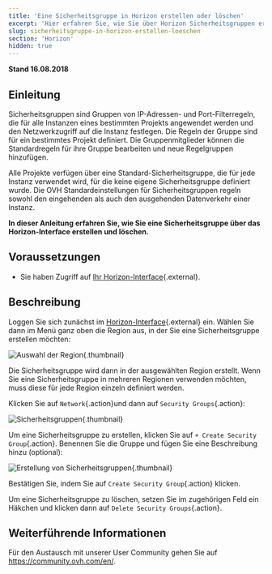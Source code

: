 ```yaml
---
title: 'Eine Sicherheitsgruppe in Horizon erstellen oder löschen'
excerpt: 'Hier erfahren Sie, wie Sie über Horizon Sicherheitsgruppen erstellen oder löschen können.'
slug: sicherheitsgruppe-in-horizon-erstellen-loeschen
section: 'Horizon'
hidden: true
---
```


**Stand 16.08.2018**


## Einleitung

Sicherheitsgruppen sind Gruppen von IP-Adressen- und Port-Filterregeln, die für alle Instanzen eines bestimmten Projekts angewendet werden und den Netzwerkzugriff auf die Instanz festlegen. Die Regeln der Gruppe sind für ein bestimmtes Projekt definiert. Die Gruppenmitglieder können die Standardregeln für ihre Gruppe bearbeiten und neue Regelgruppen hinzufügen.

Alle Projekte verfügen über eine Standard-Sicherheitsgruppe, die für jede Instanz verwendet wird, für die keine eigene Sicherheitsgruppe definiert wurde. Die OVH Standardeinstellungen für Sicherheitsgruppen regeln sowohl den eingehenden als auch den ausgehenden Datenverkehr einer Instanz.

**In dieser Anleitung erfahren Sie, wie Sie eine Sicherheitsgruppe über das Horizon-Interface erstellen und löschen.**

## Voraussetzungen

- Sie haben Zugriff auf [Ihr Horizon-Interface](https://docs.ovh.com/de/public-cloud/erstellung_eines_zugangs_zu_horizon/){.external}.


## Beschreibung

Loggen Sie sich zunächst im [Horizon-Interface](https://horizon.cloud.ovh.net/){.external} ein. Wählen Sie dann im Menü ganz oben die Region aus, in der Sie eine Sicherheitsgruppe erstellen möchten:

![Auswahl der Region](images/1_H_sec_groups_region_choosing.png){.thumbnail}

Die Sicherheitsgruppe wird dann in der ausgewählten Region erstellt. Wenn Sie eine Sicherheitsgruppe in mehreren Regionen verwenden möchten, muss diese für jede Region einzeln definiert werden.


Klicken Sie auf `Network`{.action}und dann auf `Security Groups`{.action}:

![Sicherheitsgruppen](images/2_H_crete_sec_group.png){.thumbnail}

Um eine Sicherheitsgruppe zu erstellen, klicken Sie auf `+ Create Security Group`{.action}. Benennen Sie die Gruppe und fügen Sie eine Beschreibung hinzu (optional):

![Erstellung von Sicherheitsgruppen](images/3_H_new_sec_gr_name.png){.thumbnail}

Bestätigen Sie, indem Sie auf `Create Security Group`{.action} klicken.

Um eine Sicherheitsgruppe zu löschen, setzen Sie im zugehörigen Feld ein Häkchen und klicken dann auf `Delete Security Groups`{.action}.


## Weiterführende Informationen

Für den Austausch mit unserer User Community gehen Sie auf <https://community.ovh.com/en/>.
